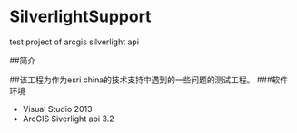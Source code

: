 SilverlightSupport
==================

test project of arcgis silverlight api


##简介

##该工程为作为esri china的技术支持中遇到的一些问题的测试工程。
###软件环境
+ Visual Studio 2013
+ ArcGIS Siverlight api 3.2
